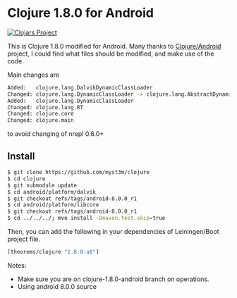 # Clojure 1.8.0 for Android

[![Clojars Project](https://img.shields.io/clojars/v/theorems/clojure.svg)](https://clojars.org/theorems/clojure)

This is Clojure 1.8.0 modified for Android.
Many thanks to [Clojure/Android](https://github.com/clojure-android) project, I could find what files
should be modified, and make use of the code.

Main changes are 
```sh
Added:   clojure.lang.DalvikDynamicClassLoader
Changed: clojure.lang.DynamicClassLoader -> clojure.lang.AbstractDynamicClassLoader
Added:   clojure.lang.DynamicClassLoader
Changed: clojure.lang.RT
Changed: clojure.core
Changed: clojure.main
```
to avoid changing of nrepl 0.6.0+

## Install
```sh
$ git clone https://github.com/myst3m/clojure
$ cd clojure
$ git submodule update
$ cd android/platform/dalvik
$ git checkout refs/tags/android-8.0.0_r1
$ cd android/platform/libcore
$ git checkout refs/tags/android-8.0.0_r1 
$ cd ../../../; mvn install -Dmaven.test.skip=true
```

Then, you can add the following in your dependencies of Leiningen/Boot project file.
```sh
[theorems/clojure "1.8.0-a8"]
```


Notes:
 - Make sure you are on clojure-1.8.0-android branch on operations.
 - Using android 8.0.0 source
